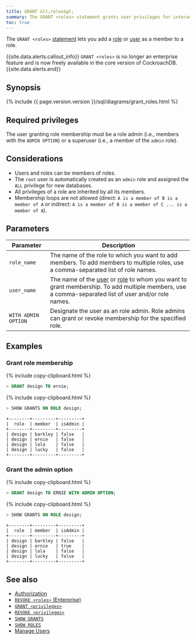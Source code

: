 ```yaml
---
title: GRANT &lt;roles&gt;
summary: The GRANT <roles> statement grants user privileges for interacting with specific databases and tables.
toc: true
---
```


The `GRANT <roles>` [statement](sql-statements.html) lets you add a [role](authorization.html#create-and-manage-roles) or [user](create-and-manage-users.html) as a member to a role.

{{site.data.alerts.callout_info}}
<code>GRANT &lt;roles&gt;</code> is no longer an enterprise feature and is now freely available in the core version of CockroachDB.
{{site.data.alerts.end}}

## Synopsis

<section>{% include {{ page.version.version }}/sql/diagrams/grant_roles.html %}</section>

## Required privileges

The user granting role membership must be a role admin (i.e., members with the `ADMIN OPTION`) or a superuser (i.e., a member of the `admin` role).

## Considerations

- Users and roles can be members of roles.
- The `root` user is automatically created as an `admin` role and assigned the `ALL` privilege for new databases.
- All privileges of a role are inherited by all its members.
- Membership loops are not allowed (direct: `A is a member of B is a member of A` or indirect: `A is a member of B is a member of C ... is a member of A`).

## Parameters

Parameter | Description
----------|------------
`role_name` | The name of the role to which you want to add members. To add members to multiple roles, use a comma-separated list of role names.
`user_name` | The name of the [user](create-and-manage-users.html) or [role](authorization.html#create-and-manage-roles) to whom you want to grant membership. To add multiple members, use a comma-separated list of user and/or role names.
`WITH ADMIN OPTION` | Designate the user as an role admin. Role admins can grant or revoke membership for the specified role.

## Examples

### Grant role membership

{% include copy-clipboard.html %}
~~~ sql
> GRANT design TO ernie;
~~~

{% include copy-clipboard.html %}
~~~ sql
> SHOW GRANTS ON ROLE design;
~~~
~~~
+--------+---------+---------+
|  role  | member  | isAdmin |
+--------+---------+---------+
| design | barkley | false   |
| design | ernie   | false   |
| design | lola    | false   |
| design | lucky   | false   |
+--------+---------+---------+
~~~

### Grant the admin option

{% include copy-clipboard.html %}
~~~ sql
> GRANT design TO ERNIE WITH ADMIN OPTION;
~~~
{% include copy-clipboard.html %}
~~~ sql
> SHOW GRANTS ON ROLE design;
~~~
~~~
+--------+---------+---------+
|  role  | member  | isAdmin |
+--------+---------+---------+
| design | barkley | false   |
| design | ernie   | true    |
| design | lola    | false   |
| design | lucky   | false   |
+--------+---------+---------+
~~~

## See also

- [Authorization](authorization.html)
- [`REVOKE <roles>` (Enterprise)](revoke-roles.html)
- [`GRANT <privileges>`](grant.html)
- [`REVOKE <privileges>`](revoke.html)
- [`SHOW GRANTS`](show-grants.html)
- [`SHOW ROLES`](show-roles.html)
- [Manage Users](create-and-manage-users.html)
